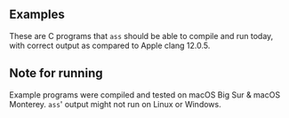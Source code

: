 ## Examples

These are C programs that `ass` should be able to compile and run today, with correct output
as compared to Apple clang 12.0.5.

## Note for running

Example programs were compiled and tested on macOS Big Sur & macOS Monterey. `ass`' output might not
run on Linux or Windows.
